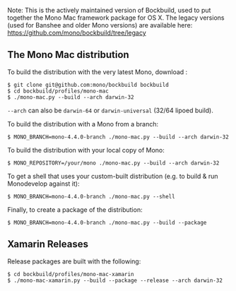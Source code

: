 Note: This is the actively maintained version of Bockbuild, used to put together the Mono Mac framework package for OS X. The legacy versions (used for Banshee and older Mono versions) are available here: https://github.com/mono/bockbuild/tree/legacy

The Mono Mac distribution
-------------------------

To build the distribution with the very latest Mono, download :

    $ git clone git@github.com:mono/bockbuild bockbuild
    $ cd bockbuild/profiles/mono-mac
    $ ./mono-mac.py --build --arch darwin-32

`--arch` can also be `darwin-64` or `darwin-universal` (32/64 lipoed build).

To build the distribution with a Mono from a branch:

    $ MONO_BRANCH=mono-4.4.0-branch ./mono-mac.py --build --arch darwin-32
    
To build the distribution with your local copy of Mono:

    $ MONO_REPOSITORY=/your/mono ./mono-mac.py --build --arch darwin-32

To get a shell that uses your custom-built distribution (e.g. to build & run Monodevelop against it):

    $ MONO_BRANCH=mono-4.4.0-branch ./mono-mac.py --shell
    
Finally, to create a package of the distribution:

    $ MONO_BRANCH=mono-4.4.0-branch ./mono-mac.py --build --package

Xamarin Releases
----------------

Release packages are built with the following:

    $ cd bockbuild/profiles/mono-mac-xamarin
    $ ./mono-mac-xamarin.py --build --package --release --arch darwin-32


